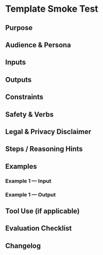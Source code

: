 # Template Smoke Test
## Purpose
## Audience & Persona
## Inputs
## Outputs
## Constraints
## Safety & Verbs
## Legal & Privacy Disclaimer
## Steps / Reasoning Hints
## Examples
### Example 1 — Input
### Example 1 — Output
## Tool Use (if applicable)
## Evaluation Checklist
## Changelog
